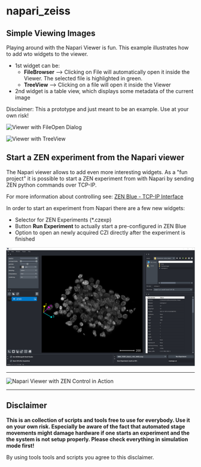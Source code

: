 # napari_zeiss

## Simple Viewing Images

Playing around with the Napari Viewer is fun. This example illustrates how to add wto widgets to the viewer.

- 1st widget can be:
  - **FileBrowser** --> Clicking on File will automatically open it inside the Viewer. The selected file is highlighted in green.
  - **TreeView** --> Clicking on a file will open it inside the Viewer
- 2nd widget is a table view, which displays some metadata of the current image

Disclaimer: This a prototype and just meant to be an example. Use at your own risk!

![Viewer with FileOpen Dialog](images/napari_filedialog.png)

![Viewer with TreeView](images/napari_treeview_lls7.png)

## Start a ZEN experiment from the Napari viewer

The Napari viewer allows to add even more interesting widgets. As a "fun project" it is possible to start a ZEN experiment from with Napari by sending ZEN python commands over TCP-IP.

For more information about controlling see: [ZEN Blue - TCP-IP Interface](https://github.com/zeiss-microscopy/OAD/tree/master/Interfaces/TCP-IP_interface)

In order to start an experiment from Napari there are a few new widgets:

- Selector for ZEN Experiments (*.czexp)
- Button **Run Experiment** to actually start a pre-configured in ZEN Blue
- Option to open an newly acquired CZI directly after the experiment is finished

![Napari Viewer with ZEN Control](images/napari_zen_tcpip1.png)

***

![Napari Viewer with ZEN Control in Action](images/Napari_simulated_CD7_TCPIP_Run_Experiment2.gif)

***

## Disclaimer

**This is an collection of scripts and tools free to use for everybody. Use it on your own risk. Especially be aware of the fact that automated stage movements might damage hardware if one starts an experiment and the the system is not setup properly. Please check everything in simulation mode first!**

By using tools tools and scripts you agree to this disclaimer.